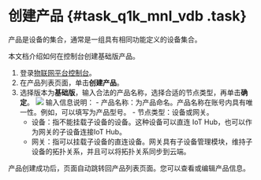 # 创建产品 {#task_q1k_mnl_vdb .task}

产品是设备的集合，通常是一组具有相同功能定义的设备集合。

本文档介绍如何在控制台创建基础版产品。

1.   登录[物联网平台控制台](http://iot.console.aliyun.com/)。 
2.   在产品列表页面，单击**创建产品**。 
3.   选择版本为**基础版**，输入合法的产品名称，选择合适的节点类型，再单击**确定**。 ![](http://static-aliyun-doc.oss-cn-hangzhou.aliyuncs.com/assets/img/12825/15349037806711_zh-CN.png) 输入信息说明：
    -   产品名称：为产品命名。产品名称在账号内具有唯一性。例如，可以填写为产品型号。
    -   节点类型：设备或网关。
        -   设备：指不能挂载子设备的设备。这种设备可以直连 IoT Hub，也可以作为网关的子设备连接IoT Hub。
        -   网关：指可以挂载子设备的直连设备。网关具有子设备管理模块，维持子设备的拓扑关系，并且可以将拓扑关系同步到云端。

产品创建成功后，页面自动跳转回产品列表页面。您可以查看或编辑产品信息。

